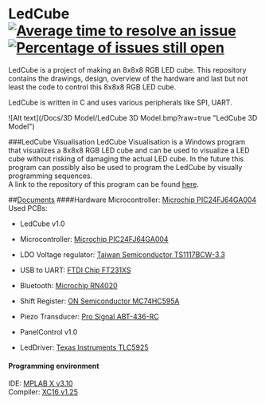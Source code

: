 # LedCube [![Average time to resolve an issue](http://isitmaintained.com/badge/resolution/vidavidorra/LedCube.svg)](http://isitmaintained.com/project/vidavidorra/LedCube "Average time to resolve an issue") [![Percentage of issues still open](http://isitmaintained.com/badge/open/vidavidorra/LedCube.svg)](http://isitmaintained.com/project/vidavidorra/LedCube "Percentage of issues still open")

LedCube is a project of making an 8x8x8 RGB LED cube. This repository contains the drawings, design, overview of the hardware and last but not least the code to control this 8x8x8 RGB LED cube.

LedCube is written in C and uses various peripherals like SPI, UART.

![Alt text](/Docs/3D Model/LedCube 3D Model.bmp?raw=true "LedCube 3D Model")

###LedCube Visualisation
LedCube Visualisation is a Windows program that visualizes a 8x8x8 RGB LED cube and can be used to visualize a LED cube without risking of damaging the actual LED cube. In the future this program can possibly also be used to program the LedCube by visually programming sequences.<br />
A link to the repository of this program can be found [here](https://github.com/vidavidorra/LedCube-Visualisation/).

##[Documents](Docs)
####Hardware
Microcontroller: [Microchip PIC24FJ64GA004](http://www.microchip.com/wwwproducts/Devices.aspx?product=PIC24FJ64GA004)  
Used PCBs:
* LedCube v1.0
 * Microcontroller: [Microchip PIC24FJ64GA004](http://www.microchip.com/wwwproducts/Devices.aspx?product=PIC24FJ64GA004)
 * LDO Voltage regulator: [Taiwan Semiconductor TS1117BCW-3.3](http://nl.farnell.com/taiwan-semiconductor/ts1117bcw-3-3/ldo-voltage-reg-0-8a-12v-sot223/dp/7208359?ost=7208359)
 * USB to UART: [FTDI Chip FT231XS](http://www.ftdichip.com/Products/ICs/FT231X.html)
 * Bluetooth: [Microchip RN4020](http://www.microchip.com/wwwproducts/Devices.aspx?product=RN4020)
 * Shift Register: [ON Semiconductor MC74HC595A](http://www.onsemi.com/PowerSolutions/product.do?id=MC74HC595A)
 * Piezo Transducer: [Pro Signal ABT-436-RC](http://nl.farnell.com/pro-signal/abt-436-rc/piezo-transducer-pcb/dp/1300026?ost=1300026)

* PanelControl v1.0
 * LedDriver: [Texas Instruments TLC5925](http://www.ti.com/product/tlc5925)
 
#### Programming environment
IDE: [MPLAB X v3.10](http://www.microchip.com/pagehandler/en-us/family/mplabx/home.html?tab=t2)  
Compiler: [XC16 v1.25](http://www.microchip.com/pagehandler/en-us/devtools/mplabxc/home.html#tab-2)  
